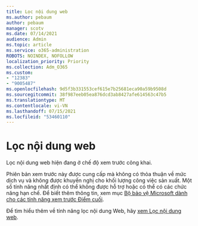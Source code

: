 ```yaml
---
title: Lọc nội dung web
ms.author: pebaum
author: pebaum
manager: scotv
ms.date: 07/14/2021
audience: Admin
ms.topic: article
ms.service: o365-administration
ROBOTS: NOINDEX, NOFOLLOW
localization_priority: Priority
ms.collection: Adm_O365
ms.custom:
- "12383"
- "9005487"
ms.openlocfilehash: 9d5f3b331553cef615e7b25681eca90a59b9508d
ms.sourcegitcommit: 38f987eeb05ea876dcd3ab8427afe614563c47b5
ms.translationtype: MT
ms.contentlocale: vi-VN
ms.lasthandoff: 07/15/2021
ms.locfileid: "53460110"
---
```

# <a name="web-content-filtering"></a>Lọc nội dung web

Lọc nội dung web hiện đang ở chế độ xem trước công khai.

Phiên bản xem trước này được cung cấp mà không có thỏa thuận về mức dịch vụ và không được khuyến nghị cho khối lượng công việc sản xuất. Một số tính năng nhất định có thể không được hỗ trợ hoặc có thể có các chức năng hạn chế. Để biết thêm thông tin, xem mục [Bộ bảo vệ Microsoft dành cho các tính năng xem trước Điểm cuối](/microsoft-365/security/defender-endpoint/preview).

Để tìm hiểu thêm về tính năng lọc nội dung Web, hãy [xem Lọc nội dung web](/microsoft-365/security/defender-endpoint/web-content-filtering).